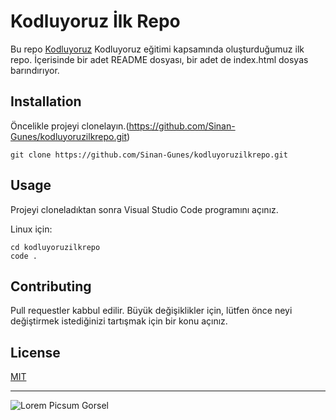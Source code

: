 # Kodluyoruz İlk Repo

Bu repo [Kodluyoruz](https://www.kodluyoruz.org/)
Kodluyoruz eğitimi kapsamında oluşturduğumuz ilk repo. İçerisinde bir adet README dosyası, bir adet de index.html dosyas barındırıyor.

## Installation

Öncelikle projeyi clonelayın.(https://github.com/Sinan-Gunes/kodluyoruzilkrepo.git)

```
git clone https://github.com/Sinan-Gunes/kodluyoruzilkrepo.git
```

## Usage

Projeyi cloneladıktan sonra Visual Studio Code programını açınız.

Linux için:

```
cd kodluyoruzilkrepo
code .
```

## Contributing

Pull requestler kabbul edilir. Büyük değişiklikler için, lütfen önce neyi değiştirmek istediğinizi tartışmak için bir konu açınız.

## License
[MIT](https://choosealicense.com/)

-----------------------------------------------------

![Lorem Picsum Gorsel](https://www.hepsiburada.com/kesfet/wp-content/uploads/2020/11/iStock-1063193874-640x427.jpg)



